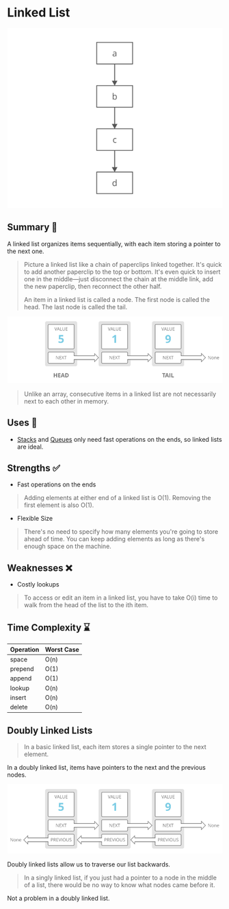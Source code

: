 # Linked List

![Linked List Visual](../../assets/images/linked_list_visual.svg)

## Summary :book:
A linked list organizes items sequentially, with each item storing a pointer to the next one. 
> Picture a linked list like a chain of paperclips linked together. It's quick to add another paperclip to the top or bottom. It's even quick to insert one in the middle—just disconnect the chain at the middle link, add the new paperclip, then reconnect the other half. 
> 
> An item in a linked list is called a node. The first node is called the head. The last node is called the tail. 

![Linked List Visual 2](../../assets/images/linked_list_visual_2.svg)

> Unlike an array, consecutive items in a linked list are not necessarily next to each other in memory. 

## Uses :scroll:
- [Stacks](https://github.com/NicholsTyler/Game-Programming/tree/main/Data_Structures/Stack) and [Queues](https://github.com/NicholsTyler/Game-Programming/tree/main/Data_Structures/Queue) only need fast operations on the ends, so linked lists are ideal.

## Strengths :white_check_mark:
- Fast operations on the ends
> Adding elements at either end of a linked list is O(1). Removing the first element is also O(1). 
- Flexible Size
> There's no need to specify how many elements you're going to store ahead of time. You can keep adding elements as long as there's enough space on the machine. 

## Weaknesses :x:
- Costly lookups
> To access or edit an item in a linked list, you have to take O(i) time to walk from the head of the list to the ith item. 

## Time Complexity :hourglass:
| Operation  | Worst Case |
| ---------- | ---------- |
| space      |    O(n)    |
| prepend    |    O(1)    |
| append     |    O(1)    |
| lookup     |    O(n)    |
| insert     |    O(n)    |
| delete     |    O(n)    |

## Doubly Linked Lists
> In a basic linked list, each item stores a single pointer to the next element.

In a doubly linked list, items have pointers to the next and the previous nodes. 

![Linked List Visual 3](../../assets/images/linked_list_visual_3.svg)

Doubly linked lists allow us to traverse our list backwards.
> In a singly linked list, if you just had a pointer to a node in the middle of a list, there would be no way to know what nodes came before it.

Not a problem in a doubly linked list. 

